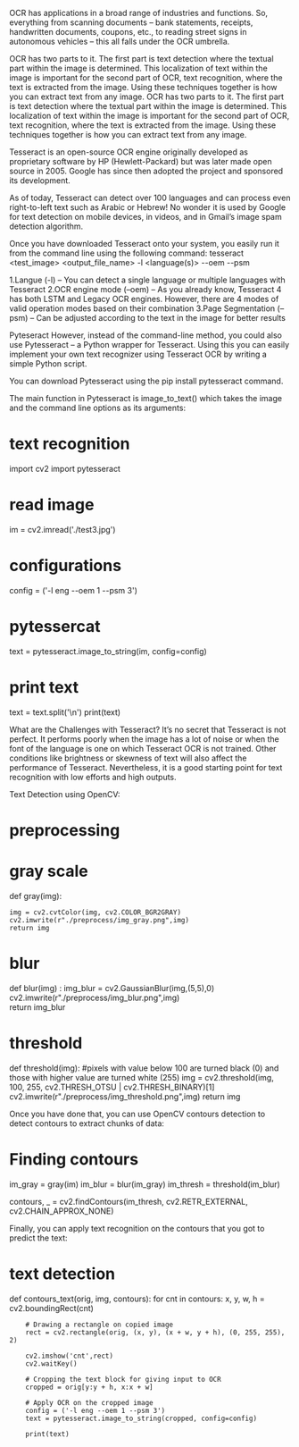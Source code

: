 OCR has applications in a broad range of industries and functions. 
So, everything from scanning documents – bank statements, receipts,
handwritten documents, coupons, etc.,  to reading street signs in autonomous vehicles
– this all falls under the OCR umbrella.

OCR has two parts to it. 
The first part is text detection where the textual part within the image is determined. 
This localization of text within the image is important for the second part of OCR, 
text recognition, where the text is extracted from the image. 
Using these techniques together is how you can extract text from any image.
OCR has two parts to it.
The first part is text detection where the textual part within the image is determined.
This localization of text within the image is important for the second part of OCR, 
text recognition, where the text is extracted from the image. 
Using these techniques together is how you can extract text from any image.

Tesseract is an open-source OCR engine originally
developed as proprietary software by HP (Hewlett-Packard) but was later made open source in 2005. 
Google has since then adopted the project and sponsored its development.

As of today, Tesseract can detect over 100 languages and can process 
even right-to-left text such as Arabic or Hebrew! 
No wonder it is used by Google for text detection on mobile devices, 
in videos, and in Gmail’s image spam detection algorithm.

Once you have downloaded Tesseract onto your system, you easily run it from the command line using the following command:
tesseract <test_image> <output_file_name> -l <language(s)> --oem <mode> --psm <mode>

1.Langue (-l) – You can detect a single language or multiple languages with Tesseract
2.OCR engine mode (–oem) – As you already know, Tesseract 4 has both LSTM and Legacy OCR engines. 
However, there are 4 modes of valid operation modes based on their combination
3.Page Segmentation (–psm) – Can be adjusted according to the text in the image for better results

Pyteseract
However, instead of the command-line method, you could also use Pytesseract – a Python wrapper for Tesseract. 
Using this you can easily implement your own text recognizer using Tesseract OCR by writing a simple Python script.

You can download Pytesseract using the pip install pytesseract command.

The main function in Pytesseract is image_to_text() which takes the image 
and the command line options as its arguments:

# text recognition
import cv2
import pytesseract
# read image
im = cv2.imread('./test3.jpg')
# configurations
config = ('-l eng --oem 1 --psm 3')
# pytessercat
text = pytesseract.image_to_string(im, config=config)
# print text
text = text.split('\n')
print(text)



What are the Challenges with Tesseract?
It’s no secret that Tesseract is not perfect. 
It performs poorly when the image has a lot of noise or when the font of the 
language is one on which Tesseract OCR is not trained. 
Other conditions like brightness or skewness of text will also affect the performance of Tesseract. 
Nevertheless, it is a good starting point for text recognition with low efforts and high outputs.

Text Detection using OpenCV:
# preprocessing
# gray scale
def gray(img):
    
    img = cv2.cvtColor(img, cv2.COLOR_BGR2GRAY)
    cv2.imwrite(r"./preprocess/img_gray.png",img)
    return img

# blur
def blur(img) :
    img_blur = cv2.GaussianBlur(img,(5,5),0)
    cv2.imwrite(r"./preprocess/img_blur.png",img)    
    return img_blur

# threshold
def threshold(img):
    #pixels with value below 100 are turned black (0) and those with higher value are turned white (255)
    img = cv2.threshold(img, 100, 255, cv2.THRESH_OTSU | cv2.THRESH_BINARY)[1]    
    cv2.imwrite(r"./preprocess/img_threshold.png",img)
    return img

Once you have done that, you can use OpenCV contours detection to detect contours
to extract chunks of data:
# Finding contours 
im_gray = gray(im)
im_blur = blur(im_gray)
im_thresh = threshold(im_blur)

contours, _ = cv2.findContours(im_thresh, cv2.RETR_EXTERNAL, cv2.CHAIN_APPROX_NONE)

Finally, you can apply text recognition on the contours that you got to predict the text:
# text detection
def contours_text(orig, img, contours):
    for cnt in contours: 
        x, y, w, h = cv2.boundingRect(cnt) 

        # Drawing a rectangle on copied image 
        rect = cv2.rectangle(orig, (x, y), (x + w, y + h), (0, 255, 255), 2) 
        
        cv2.imshow('cnt',rect)
        cv2.waitKey()

        # Cropping the text block for giving input to OCR 
        cropped = orig[y:y + h, x:x + w] 

        # Apply OCR on the cropped image 
        config = ('-l eng --oem 1 --psm 3')
        text = pytesseract.image_to_string(cropped, config=config) 

        print(text)
